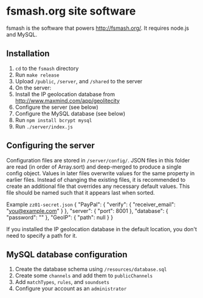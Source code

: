 fsmash.org site software
========================

fsmash is the software that powers <http://fsmash.org/>. It requires node.js and MySQL.

Installation
------------

1. `cd` to the `fsmash` directory
2. Run `make release`
3. Upload `/public`, `/server`, and `/shared` to the server
4. On the server:
5. Install the IP geolocation database from <http://www.maxmind.com/app/geolitecity>
6. Configure the server (see below)
7. Configure the MySQL database (see below)
8. Run `npm install bcrypt mysql`
9. Run `./server/index.js`

Configuring the server
----------------------

Configuration files are stored in `/server/config/`. JSON files in this folder are read (in order of Array.sort) and deep-merged to produce a single config object. Values in later files overwrite values for the same property in earlier files. Instead of changing the existing files, it is recommended to create an additional file that overrides any necessary default values. This file should be named such that it appears last when sorted.

Example `zz01-secret.json`
	{
		"PayPal": {
			"verify": {
				"receiver_email": "you@example.com"
			}
		},
		"server": {
			"port": 8001
		},
		"database": {
			"password": ""
		},
		"GeoIP": {
			"path": null
		}
	}

If you installed the IP geolocation database in the default location, you don't need to specify a path for it.

MySQL database configuration
----------------------------

1. Create the database schema using `/resources/database.sql`
2. Create some `channels` and add them to `publicChannels`
3. Add `matchTypes`, `rules`, and `soundsets`
4. Configure your account as an `administrator`
